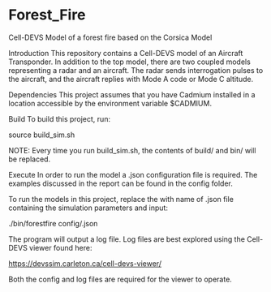 # Forest_Fire

Cell-DEVS Model of a forest fire based on the Corsica Model

Introduction
This repository contains a Cell-DEVS model of an Aircraft Transponder.  In addition to the top model, there are two coupled models representing a radar and an aircraft. 
The radar sends interrogation pulses to the aircraft, and the aircraft replies with Mode A code or Mode C altitude.   

Dependencies
This project assumes that you have Cadmium installed in a location accessible by the environment variable $CADMIUM. 

Build
To build this project, run:

source build_sim.sh

NOTE: Every time you run build_sim.sh, the contents of build/ and bin/ will be replaced.

Execute
In order to run the model a .json configuration file is required. The examples discussed in the report can be found in the config folder.  

To run the models in this project, replace the <filename> with name of .json file containing the simulation parameters and input:

./bin/forestfire config/<filename>.json

The program will output a log file. Log files are best explored using the Cell-DEVS viewer found here:

https://devssim.carleton.ca/cell-devs-viewer/

Both the config and log files are required for the viewer to operate.  


